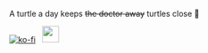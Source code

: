 A turtle a day keeps ~~the doctor away~~ turtles close 🐢

[![ko-fi](https://ko-fi.com/img/githubbutton_sm.svg)](https://ko-fi.com/K3K3SNXER) ‎ ‎  <a href="https://www.buymeacoffee.com/mirzapolat"><img src="https://cdn.buymeacoffee.com/buttons/v2/default-yellow.png" height="30"/></a>
